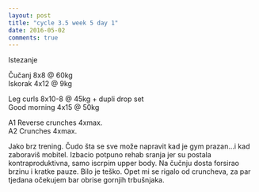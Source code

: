 ```yaml
---
layout: post
title: "cycle 3.5 week 5 day 1"
date: 2016-05-02
comments: true
---
```


Istezanje

Čučanj 8x8 @ 60kg  
Iskorak 4x12 @ 9kg  

Leg curls 8x10-8 @ 45kg + dupli drop set   
Good morning 4x15 @ 50kg  

A1 Reverse crunches 4xmax.  
A2 Crunches 4xmax.  

Jako brz trening. Čudo šta se sve može napravit kad je gym prazan...i kad zaboraviš mobitel. Izbacio potpuno rehab sranja jer su postala kontraproduktivna, samo iscrpim upper body. Na čučnju dosta forsirao brzinu i kratke pauze. Bilo je teško. Opet mi se rigalo od cruncheva, za par tjedana očekujem bar obrise gornjih trbušnjaka. 

